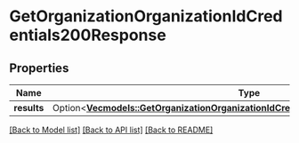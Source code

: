 # GetOrganizationOrganizationIdCredentials200Response

## Properties

Name | Type | Description | Notes
------------ | ------------- | ------------- | -------------
**results** | Option<[**Vec<models::GetOrganizationOrganizationIdCredentials200ResponseResultsInner>**](get_organization_organizationId_credentials_200_response_results_inner.md)> |  | [optional]

[[Back to Model list]](../README.md#documentation-for-models) [[Back to API list]](../README.md#documentation-for-api-endpoints) [[Back to README]](../README.md)


